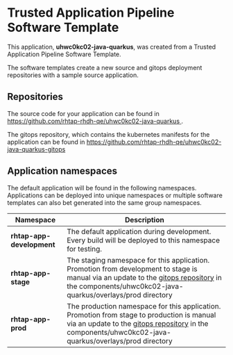 # Trusted Application Pipeline Software Template

This application, **uhwc0kc02-java-quarkus**, was created from a Trusted Application Pipeline Software Template.

The software templates create a new source and gitops deployment repositories with a sample source application. 

## Repositories

The source code for your application can be found in [https://github.com/rhtap-rhdh-qe/uhwc0kc02-java-quarkus ](https://github.com/rhtap-rhdh-qe/uhwc0kc02-java-quarkus ).
 
The gitops repository, which contains the kubernetes manifests for the application can be found in 
[https://github.com/rhtap-rhdh-qe/uhwc0kc02-java-quarkus-gitops ](https://github.com/rhtap-rhdh-qe/uhwc0kc02-java-quarkus-gitops ) 

## Application namespaces 

The default application will be found in the following namespaces. Applications can be deployed into unique namespaces or multiple software templates can also bet generated into the same group namespaces.  

|  Namespace   |  Description   |  
| -------- | -------- |   
| **rhtap-app-development** | The default application during development. Every build will be deployed to this namespace for testing. | 
| **rhtap-app-stage** | The staging namespace for this application. Promotion from development to stage is manual via an update to the [gitops repository](https://github.com/rhtap-rhdh-qe/uhwc0kc02-java-quarkus-gitops ) in the components/uhwc0kc02-java-quarkus/overlays/prod directory |  
| **rhtap-app-prod** | The production namespace for this application. Promotion from stage to production is manual via an update to the [gitops repository](https://github.com/rhtap-rhdh-qe/uhwc0kc02-java-quarkus-gitops ) in the components/uhwc0kc02-java-quarkus/overlays/prod directory | 